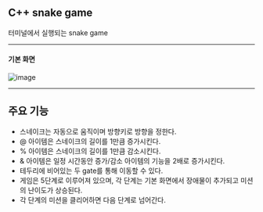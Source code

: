 ## C++ snake game

터미널에서 실행되는 snake game

---

#### 기본 화면

![image](https://github.com/user-attachments/assets/3a6bf9b0-93b6-4aed-aeea-9d1156a0a8d0)

---

## 주요 기능

- 스네이크는 자동으로 움직이며 방향키로 방향을 정한다.
- @ 아이템은 스네이크의 길이를 1만큼 증가시킨다.
- % 아이템은 스네이크의 길이를 1만큼 감소시킨다.
- & 아이템은 일정 시간동안 증가/감소 아이템의 기능을 2배로 증가시킨다.
- 테두리에 비어있는 두 gate를 통해 이동할 수 있다.
- 게임은 5단계로 이루어져 있으며, 각 단계는 기본 화면에서 장애물이 추가되고 미션의 난이도가 상승된다.
- 각 단계의 미션을 클리어하면 다음 단계로 넘어간다.
